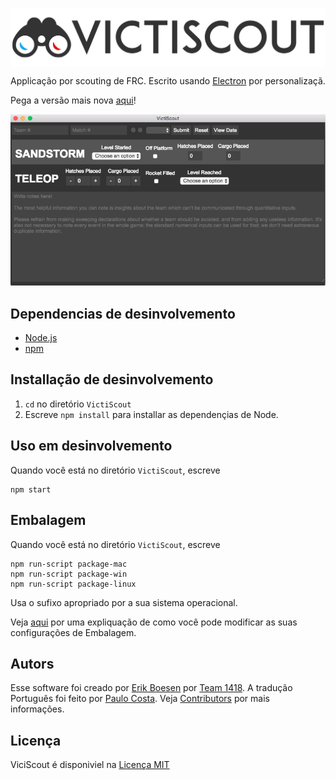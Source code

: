 [<img src="images/header.png" align="center" alt="VictiScout">](https://github.com/frc1418/VictiScout)

Applicação por scouting de FRC. Escrito usando [Electron](http://electron.atom.io) por personalizaçã.

Pega a versão mais nova [aqui](https://github.com/frc1418/VictiScout/releases)!

![Screenshot](images/screenshot.png)

## Dependencias de desinvolvemento
* [Node.js](https://nodejs.org)
* [npm](https://npmjs.com)

## Installação de desinvolvemento
1. `cd` no diretório `VictiScout`
2. Escreve `npm install` para installar as dependençias de Node.

## Uso em desinvolvemento
Quando você está no diretório `VictiScout`, escreve

    npm start

## Embalagem
Quando você está no diretório `VictiScout`, escreve

    npm run-script package-mac
    npm run-script package-win
    npm run-script package-linux

Usa o sufixo apropriado por a sua sistema operacional.

Veja [aqui](https://github.com/electron-userland/electron-packager#readme) por uma expliquação de como você pode modificar as suas configurações de Embalagem.

## Autors
Esse software foi creado por [Erik Boesen](https://github.com/ErikBoesen) por [Team 1418](https://github.com/frc1418). A tradução Português foi feito por [Paulo Costa](https://github.com/pauloca). Veja [Contributors](https://github.com/frc1418/VictiScout/graphs/contributors) por mais informações.

## Licença
ViciScout é disponiviel na [Licença MIT](LICENSE)
